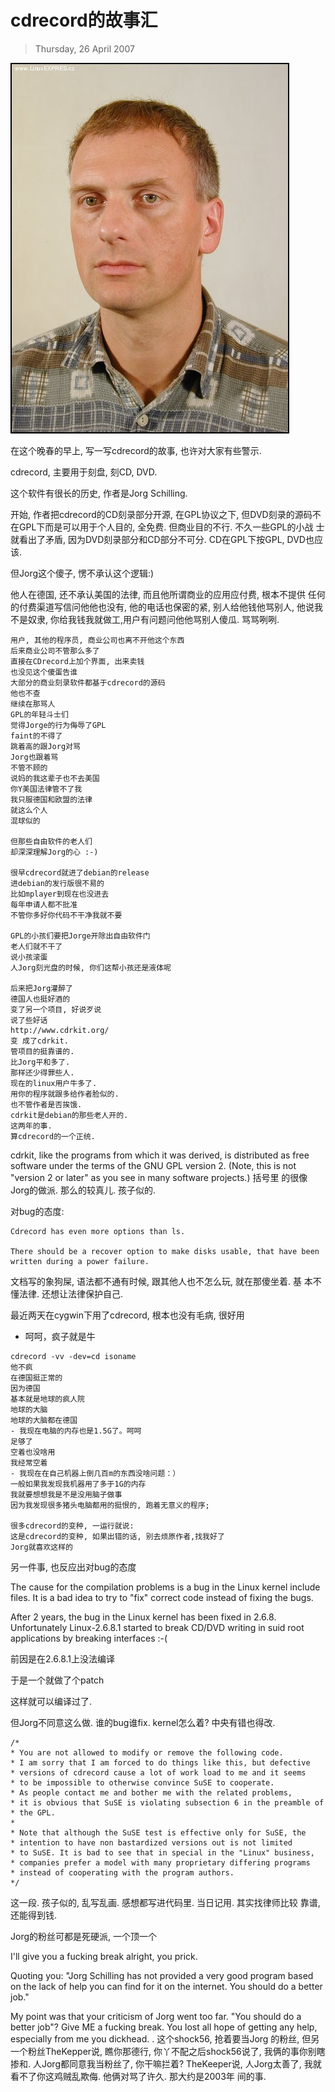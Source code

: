 # cdrecord的故事汇
> Thursday, 26 April 2007

![Jorg Schilling](jorg_schilling.jpg)

在这个晚春的早上, 写一写cdrecord的故事, 也许对大家有些警示.

cdrecord, 主要用于刻盘, 刻CD, DVD.

这个软件有很长的历史, 作者是Jorg Schilling.

开始, 作者把cdrecord的CD刻录部分开源, 在GPL协议之下, 但DVD刻录的源码不
在GPL下而是可以用于个人目的, 全免费. 但商业目的不行. 不久一些GPL的小战
士就看出了矛盾, 因为DVD刻录部分和CD部分不可分. CD在GPL下按GPL, DVD也应
该.

但Jorg这个傻子, 愣不承认这个逻辑:)

他人在德国, 还不承认美国的法律, 而且他所谓商业的应用应付费, 根本不提供
任何的付费渠道写信问他他也没有, 他的电话也保密的紧, 别人给他钱他骂别人,
他说我不是奴隶, 你给我钱我就做工,用户有问题问他他骂别人傻瓜. 骂骂咧咧.

```
用户, 其他的程序员, 商业公司也离不开他这个东西
后来商业公司不管那么多了
直接在CDrecord上加个界面, 出来卖钱
也没见这个傻蛋告谁
大部分的商业刻录软件都基于cdrecord的源码
他也不查
继续在那骂人
GPL的年轻斗士们
觉得Jorge的行为侮辱了GPL
faint的不得了
跳着高的跟Jorg对骂
Jorg也跟着骂
不管不顾的
说妈的我这辈子也不去美国
你Y美国法律管不了我
我只服德国和欧盟的法律
就这么个人
混球似的

但那些自由软件的老人们
却深深理解Jorg的心 :-)

很早cdrecord就进了debian的release
进debian的发行版很不易的
比如mplayer到现在也没进去
每年申请人都不批准
不管你多好你代码不干净我就不要

GPL的小孩们要把Jorge开除出自由软件门
老人们就不干了
说小孩滚蛋
人Jorg刻光盘的时候, 你们这帮小孩还是液体呢

后来把Jorg灌醉了
德国人也挺好酒的
变了另一个项目, 好说歹说
说了些好话
http://www.cdrkit.org/
变 成了cdrkit. 
管项目的挺靠谱的. 
比Jorg平和多了. 
那样还少得罪些人. 
现在的linux用户牛多了. 
用你的程序就跟多给作者脸似的. 
也不管作者是否挨饿. 
cdrkit是debian的那些老人开的. 
这两年的事. 
算cdrecord的一个正统.
```

cdrkit, like the programs from which it was derived, is distributed as
free software under the terms of the GNU GPL version 2. (Note, this is
not "version 2 or later" as you see in many software projects.) 括号里
的很像Jorg的做派. 那么的较真儿. 孩子似的.

对bug的态度:
```
Cdrecord has even more options than ls.

There should be a recover option to make disks usable, that have been
written during a power failure.
```

文档写的象狗屎, 语法都不通有时候, 跟其他人也不怎么玩, 就在那傻坐着. 基
本不懂法律. 还想让法律保护自己.

最近两天在cygwin下用了cdrecord, 根本也没有毛病, 很好用

- 呵呵，疯子就是牛
```
cdrecord -vv -dev=cd isoname
他不疯
在德国挺正常的
因为德国
基本就是地球的疯人院
地球的大脑
地球的大脑都在德国
- 我现在电脑的内存也是1.5G了。呵呵
足够了
空着也没啥用
我经常空着
- 我现在在自己机器上倒几百m的东西没啥问题：）
一般如果我发现我机器用了多于1G的内存
我就要想想我是不是没用脑子做事
因为我发现很多猪头电脑都用的挺恨的, 跑着无意义的程序;

很多cdrecord的变种, 一运行就说:
这是cdrecord的变种, 如果出错的话, 别去烦原作者,找我好了
Jorg就喜欢这样的
```

另一件事,
也反应出对bug的态度

The cause for the compilation problems is a bug in the Linux kernel
include files. It is a bad idea to try to "fix" correct code instead
of fixing the bugs.

After 2 years, the bug in the Linux kernel has been fixed in
2.6.8. Unfortunately Linux-2.6.8.1 started to break CD/DVD writing in
suid root applications by breaking interfaces :-(

前因是在2.6.8.1上没法编译

于是一个就做了个patch

这样就可以编译过了.

但Jorg不同意这么做. 谁的bug谁fix. kernel怎么着? 中央有错也得改.

```
/*
* You are not allowed to modify or remove the following code.
* I am sorry that I am forced to do things like this, but defective
* versions of cdrecord cause a lot of work load to me and it seems
* to be impossible to otherwise convince SuSE to cooperate.
* As people contact me and bother me with the related problems,
* it is obvious that SuSE is violating subsection 6 in the preamble of
* the GPL.
*
* Note that although the SuSE test is effective only for SuSE, the
* intention to have non bastardized versions out is not limited
* to SuSE. It is bad to see that in special in the "Linux" business,
* companies prefer a model with many proprietary differing programs
* instead of cooperating with the program authors.
*/
```

这一段. 孩子似的, 乱写乱画. 感想都写进代码里. 当日记用. 其实找律师比较
靠谱, 还能得到钱.

Jorg的粉丝可都是死硬派, 一个顶一个

I'll give you a fucking break alright, you prick.

Quoting you: "Jorg Schilling has not provided a very good program
based on the lack of help you can find for it on the internet. You
should do a better job."

My point was that your criticism of Jorg went too far. "You should do
a better job"? Give ME a fucking break. You lost all hope of getting
any help, especially from me you dickhead. . 这个shock56, 抢着要当Jorg
的粉丝, 但另一个粉丝TheKepper说, 瞧你那德行, 你丫不配之后shock56说了,
我俩的事你别瞎掺和. 人Jorg都同意我当粉丝了, 你干嘛拦着? TheKeeper说,
人Jorg太善了, 我就看不了你这鸡贼乱欺侮. 他俩对骂了许久. 那大约是2003年
间的事.

